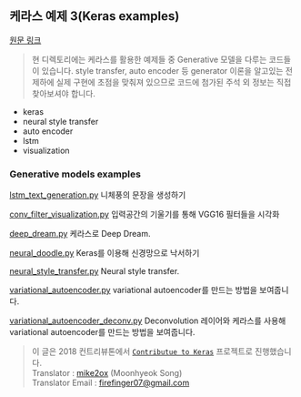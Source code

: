 ## 케라스 예제 3(Keras examples)
[원문 링크](https://github.com/keras-team/keras/tree/master/examples)
> 현 디렉토리에는 케라스를 활용한 예제들 중 Generative 모델을 다루는 코드들이 있습니다. style transfer, auto encoder 등 generator 이론을 알고있는 전제하에 실제 구현에 초점을 맞춰져 있으므로 코드에 첨가된 주석 외 정보는 직접 찾아보셔야 합니다.

* keras
* neural style transfer
* auto encoder
* lstm
* visualization

### Generative models examples

[lstm_text_generation.py](lstm_text_generation.py)
니체풍의 문장을 생성하기 

[conv_filter_visualization.py](conv_filter_visualization.py)
입력공간의 기울기를 통해 VGG16 필터들을 시각화

[deep_dream.py](deep_dream.py)
케라스로 Deep Dream.

[neural_doodle.py](neural_doodle.py)
Keras를 이용해 신경망으로 낙서하기

[neural_style_transfer.py](neural_style_transfer.py)
Neural style transfer.

[variational_autoencoder.py](variational_autoencoder.py)
variational autoencoder를 만드는 방법을 보여줍니다.

[variational_autoencoder_deconv.py](variational_autoencoder_deconv.py)
Deconvolution 레이어와 케라스를 사용해 variational autoencoder를 만드는 방법을 보여줍니다.


> 이 글은 2018 컨트리뷰톤에서 [`Contributue to Keras`](https://github.com/KerasKorea/KEKOxTutorial) 프로젝트로 진행했습니다.  
> Translator : [mike2ox](https://github.com/mike2ox) (Moonhyeok Song)  
> Translator Email : <firefinger07@gmail.com>